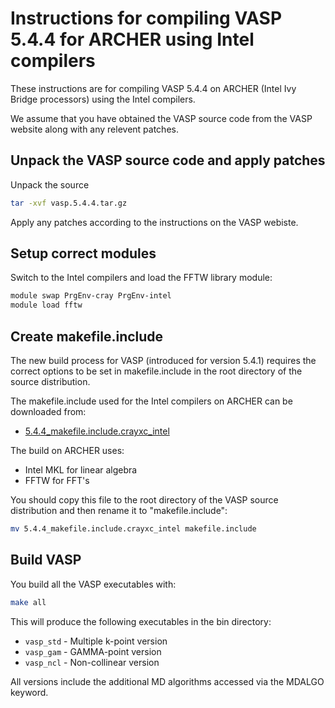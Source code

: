 Instructions for compiling VASP 5.4.4 for ARCHER using Intel compilers
====================================================================

These instructions are for compiling VASP 5.4.4 on ARCHER (Intel Ivy Bridge processors) using the Intel compilers.

We assume that you have obtained the VASP source code from the VASP website along
with any relevent patches.

Unpack the VASP source code and apply patches
---------------------------------------------

Unpack the source

```bash
tar -xvf vasp.5.4.4.tar.gz
```

Apply any patches according to the instructions on the VASP webiste.

Setup correct modules
---------------------

Switch to the Intel compilers and load the FFTW library module:

```bash
module swap PrgEnv-cray PrgEnv-intel
module load fftw
```

Create makefile.include
-----------------------

The new build process for VASP (introduced for version 5.4.1) requires the
correct options to be set in makefile.include in the root directory of the
source distribution.

The makefile.include used for the Intel compilers on ARCHER can be downloaded from:

* [5.4.4_makefile.include.crayxc_intel](5.4.4_makefile.include.crayxc_intel)

The  build on ARCHER uses:

* Intel MKL for linear algebra
* FFTW for FFT's

You should copy this file to the root directory of the VASP source distribution
and then rename it to "makefile.include":

```bash
mv 5.4.4_makefile.include.crayxc_intel makefile.include
```

Build VASP
----------

You build all the VASP executables with:

```bash
make all
```

This will produce the following executables in the bin directory:

* `vasp_std` - Multiple k-point version
* `vasp_gam` - GAMMA-point version
* `vasp_ncl` - Non-collinear version

All versions include the additional MD algorithms accessed via the MDALGO keyword.

